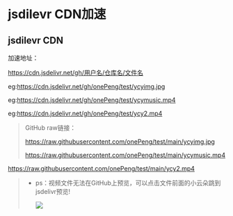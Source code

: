 # jsdilevr CDN加速
## jsdilevr CDN

加速地址：

https://cdn.jsdelivr.net/gh/用户名/仓库名/文件名

eg:https://cdn.jsdelivr.net/gh/onePeng/test/ycyimg.jpg

eg:https://cdn.jsdelivr.net/gh/onePeng/test/ycymusic.mp4

eg:https://cdn.jsdelivr.net/gh/onePeng/test/ycy2.mp4

> GitHub raw链接：
>
> https://raw.githubusercontent.com/onePeng/test/main/ycyimg.jpg
>
> https://raw.githubusercontent.com/onePeng/test/main/ycymusic.mp4

https://raw.githubusercontent.com/onePeng/test/main/ycy2.mp4
>
> - ps：视频文件无法在GitHub上预览，可以点击文件前面的小云朵跳到jsdelivr预览!
>
>   ![](https://cdn.jsdelivr.net/gh/onePeng/test@main/assets/raw-view.png)


